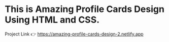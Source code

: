 # This is Amazing Profile Cards Design Using HTML and CSS.

Project Link 👉 https://amazing-profile-cards-design-2.netlify.app